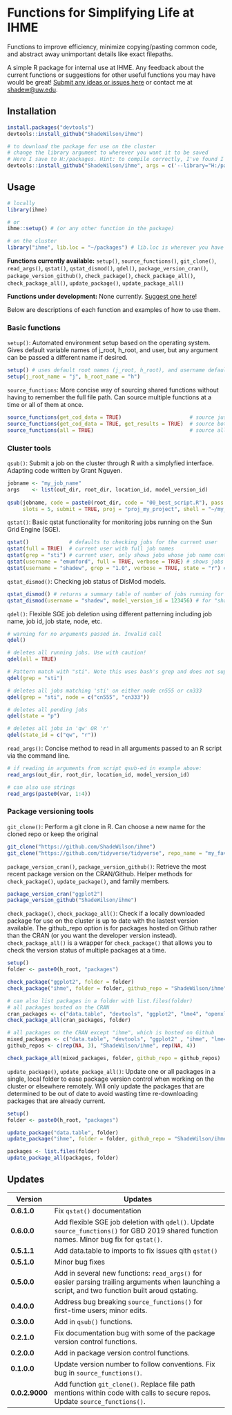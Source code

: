 # Functions for Simplifying Life at IHME 
Functions to improve efficiency, minimize copying/pasting common code, and abstract away unimportant details like exact filepaths.

A simple R package for internal use at IHME. Any feedback about the current functions or suggestions for other useful functions you may have would be great! [Submit any ideas or issues here](https://github.com/ShadeWilson/ihme/issues) or contact me at shadew@uw.edu.

## Installation

```r
install.packages("devtools")
devtools::install_github("ShadeWilson/ihme")

# to download the package for use on the cluster 
# change the library argument to wherever you want it to be saved
# Here I save to H:/packages. Hint: to compile correctly, I've found I need to run this locally
devtools::install_github("ShadeWilson/ihme", args = c('--library="H:/packages/"'))
```

## Usage

```r
# locally
library(ihme)

# or
ihme::setup() # (or any other function in the package)

# on the cluster
library("ihme", lib.loc = "~/packages") # lib.loc is wherever you have the package saved
```

**Functions currently available:** `setup()`, `source_functions()`, `git_clone()`, `read_args()`, `qstat()`, `qstat_dismod()`, `qdel()`, `package_version_cran()`, `package_version_github()`, `check_package()`, `check_package_all()`, `check_package_all()`, `update_package()`, `update_package_all()`

**Functions under development:** None currently. [Suggest one here](https://github.com/ShadeWilson/ihme/issues)!

Below are descriptions of each function and examples of how to use them.

### Basic functions

`setup()`: Automated environment setup based on the operating system. Gives default variable names of j_root, h_root, and user, but any argument can be passed a different name if desired.

```r
setup() # uses default root names (j_root, h_root), and username default (user)
setup(j_root_name = "j", h_root_name = "h")
```

`source_functions`: More concise way of sourcing shared functions without having to remember the full file path. Can source multiple functions at a time or all of them at once.

```r
source_functions(get_cod_data = TRUE)                      # source just get_cod_data
source_functions(get_cod_data = TRUE, get_results = TRUE)  # source both listed functions
source_functions(all = TRUE)                               # source all available shared functions
```

### Cluster tools

`qsub()`: Submit a job on the cluster through R with a simplyfied interface. Adapting code written by Grant Nguyen.

```r
jobname <- "my_job_name"
args    <- list(out_dir, root_dir, location_id, model_version_id)
  
qsub(jobname, code = paste0(root_dir, code = "00_best_script.R"), pass = args,
     slots = 5, submit = TRUE, proj = "proj_my_project", shell = "~/my_shell_script.sh")
```

`qstat()`: Basic qstat functionality for monitoring jobs running on the Sun Grid Engine (SGE).

```r
qstat()             # defaults to checking jobs for the current user
qstat(full = TRUE)  # current user with full job names
qstat(grep = "sti") # current user, only shows jobs whose job name contains "sti". Can pass any regex
qstat(username = "emumford", full = TRUE, verbose = TRUE) # shows jobs for user "emumford", full job names, and prints qstat command
qstat(username = "shadew", grep = "1.0", verbose = TRUE, state = "r") # qstat for "shadew" matching jobs with pattern "1.0" that are running
```

`qstat_dismod()`: Checking job status of DisMod models.

```r
qstat_dismod() # returns a summary table of number of jobs running for each model for user
qstat_dismod(username = "shadew", model_version_id = 123456) # for "shadew" and given model, returns in-depth job summary table
```

`qdel()`: Flexible SGE job deletion using different patterning including job name, job id, job state, node, etc.

```r
# warning for no arguments passed in. Invalid call
qdel()

# deletes all running jobs. Use with caution!
qdel(all = TRUE)

# Pattern match with "sti". Note this uses bash's grep and does not support more advanced regex
qdel(grep = "sti")

# deletes all jobs matching 'sti' on either node cn555 or cn333
qdel(grep = "sti", node = c("cn555", "cn333"))

# deletes all pending jobs
qdel(state = "p")

# deletes all jobs in 'qw' OR 'r'
qdel(state_id = c("qw", "r"))
```


`read_args()`: Concise method to read in all arguments passed to an R script via the command line.

```r
# if reading in arguments from script qsub-ed in example above:
read_args(out_dir, root_dir, location_id, model_version_id)

# can also use strings
read_args(paste0(var, 1:4))
```

### Package versioning tools

`git_clone()`: Perform a git clone in R. Can choose a new name for the cloned repo or keep the original

```r
git_clone("https://github.com/ShadeWilson/ihme")
git_clone("https://github.com/tidyverse/tidyverse", repo_name = "my_favorite_repo")
```

`package_version_cran()`, `package_version_github()`: Retrieve the most recent package version on the CRAN/Github. Helper methods for `check_package()`, `update_package()`, and family members.

```r
package_version_cran("ggplot2")
package_version_github("ShadeWilson/ihme")
```

`check_package()`, `check_package_all()`: Check if a locally downloaded package for use on the cluster is up to date with the lastest version available. The github_repo option is for packages hosted on Github rather than the CRAN (or you want the developer version instead). `check_package_all()` is a wrapper for `check_package()` that allows you to check the version status of multiple packages at a time.

```r
setup()
folder <- paste0(h_root, "packages")

check_package("ggplot2", folder = folder)
check_package("ihme", folder = folder, github_repo = "ShadeWilson/ihme")

# can also list packages in a folder with list.files(folder)
# all packages hosted on the CRAN
cran_packages <- c("data.table", "devtools", "ggplot2", "lme4", "openxlsx", "tibble" , "tidyr")
check_package_all(cran_packages, folder)

# all packages on the CRAN except "ihme", which is hosted on Github
mixed_packages <- c("data.table", "devtools", "ggplot2" , "ihme", "lme4", "openxlsx", "tibble" , "tidyr")
github_repos <- c(rep(NA, 3), "ShadeWilson/ihme", rep(NA, 4))

check_package_all(mixed_packages, folder, github_repo = github_repos)
```

`update_package()`, `update_package_all()`: Update one or all packages in a single, local folder to ease package version control when working on the cluster or elsewhere remotely. Will only update the packages that are determined to be out of date to avoid wasting time re-downloading packages that are already current.

```r
setup()
folder <- paste0(h_root, "packages")

update_package("data.table", folder)
update_package("ihme", folder = folder, github_repo = "ShadeWilson/ihme")

packages <- list.files(folder)
update_package_all(packages, folder)
```


## Updates

Version | Updates
--- | ---
**0.6.1.0** | Fix `qstat()` documentation
**0.6.0.0** | Add flexible SGE job deletion with `qdel()`. Update `source_functions()` for GBD 2019 shared function names. Minor bug fix for `qstat()`.
**0.5.1.1** | Add data.table to imports to fix issues qith `qstat()`
**0.5.1.0** | Minor bug fixes
**0.5.0.0** | Add in several new functions: `read_args()` for easier parsing trailing arguments when launching a script, and two function built aroud qstating.
**0.4.0.0** | Address bug breaking `source_functions()` for first-time users; minor edits.
**0.3.0.0** | Add in `qsub()` functions.
**0.2.1.0** | Fix documentation bug with some of the package version control functions.
**0.2.0.0** | Add in package version control functions.
**0.1.0.0** | Update version number to follow conventions. Fix bug in `source_functions()`.
**0.0.2.9000** | Add function `git_clone()`. Replace file path mentions within code with calls to secure repos. Update `source_functions()`.


